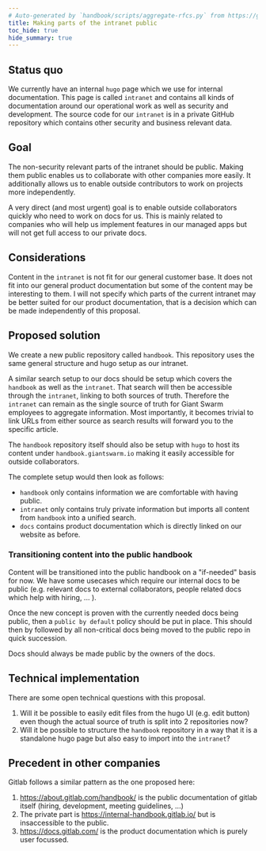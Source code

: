 ```yaml
---
# Auto-generated by `handbook/scripts/aggregate-rfcs.py` from https://github.com/giantswarm/rfc/tree/main/make-intranet-public - changes to this file will be overwritten
title: Making parts of the intranet public
toc_hide: true
hide_summary: true
---
```


## Status quo

We currently have an internal `hugo` page which we use for internal documentation.
This page is called `intranet` and contains all kinds of documentation around our operational work as well as security and development.
The source code for our `intranet` is in a private GitHub repository which contains other security and business relevant data.

## Goal

The non-security relevant parts of the intranet should be public.
Making them public enables us to collaborate with other companies more easily.
It additionally allows us to enable outside contributors to work on projects more independently.

A very direct (and most urgent) goal is to enable outside collaborators quickly who need to work on docs for us.
This is mainly related to companies who will help us implement features in our managed apps but will not get full access to our private docs.

## Considerations

Content in the `intranet` is not fit for our general customer base.
It does not fit into our general product documentation but some of the content may be interesting to them.
I will not specify which parts of the current intranet may be better suited for our product documentation,
that is a decision which can be made independently of this proposal.

## Proposed solution

We create a new public repository called `handbook`.
This repository uses the same general structure and hugo setup as our intranet.

A similar search setup to our docs should be setup which covers the `handbook` as well as the `intranet`.
That search will then be accessible through the `intranet`, linking to both sources of truth.
Therefore the `intranet` can remain as the single source of truth for Giant Swarm employees to aggregate information.
Most importantly, it becomes trivial to link URLs from either source as search results will forward you to the specific article.

The `handbook` repository itself should also be setup with `hugo` to host its content under `handbook.giantswarm.io` making it easily accessible for outside collaborators.

The complete setup would then look as follows:
- `handbook` only contains information we are comfortable with having public.
- `intranet` only contains truly private information but imports all content from `handbook` into a unified search.
- `docs` contains product documentation which is directly linked on our website as before.

### Transitioning content into the public handbook

Content will be transitioned into the public handbook on a "if-needed" basis for now.
We have some usecases which require our internal docs to be public (e.g. relevant docs to external collaborators, people related docs which help with hiring, ... ).

Once the new concept is proven with the currently needed docs being public, then a `public by default` policy should be put in place.
This should then by followed by all non-critical docs being moved to the public repo in quick succession.

Docs should always be made public by the owners of the docs.

## Technical implementation

There are some open technical questions with this proposal.
1. Will it be possible to easily edit files from the hugo UI (e.g. edit button) even though the actual source of truth is split into 2 repositories now?
2. Will it be possible to structure the `handbook` repository in a way that it is a standalone hugo page but also easy to import into the `intranet`?

## Precedent in other companies

Gitlab follows a similar pattern as the one proposed here:
1. https://about.gitlab.com/handbook/ is the public documentation of gitlab itself (hiring, development, meeting guidelines, ...)
2. The private part is https://internal-handbook.gitlab.io/ but is insaccessible to the public.
3. https://docs.gitlab.com/ is the product documentation which is purely user focussed.
